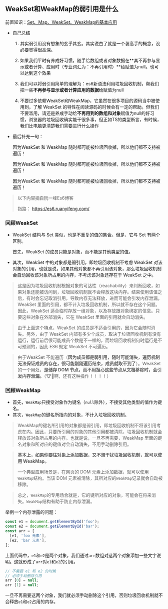 ## WeakSet和WeakMap的弱引用是什么

前置知识：[Set、Map、WeakSet、WeakMap的基本应用](https://es6.ruanyifeng.com/#docs/set-map) 

* 自己总结

  1. 其实弱引用没有想象的玄乎其玄。其实说白了就是一个装高手的概念，没必要觉得很高深。

  2. 如果我们平时有养成好习惯，随手给数组或者对象数据在**其不再参与显示或者计算、应用时（专业词汇为：不再引用时）**给赋值为null。也可以达到这个效果

  3. 我们可以将弱引用简单的理解为：es6新语法利用垃圾回收机制，帮我们把一些**不再参与显示或者计算应用的数据**给赋值为null

  4. 不要过多依赖WeakSet和WeakMap，它虽然在很多项目的源码当中被使用到，了解 WeakSet 的特性在阅读源码的时候会有一定的帮助。但我们不要滥用，请还是养成手动给**不再用到的数组和对象**赋值为null的好习惯，浏览器的垃圾回收确实能干很多事，但正如TS的类型断言，有时候，我们比电脑更清楚我们需要进行什么操作



* 最后补充一句：

  因为WeakSet 和 WeakMap 随时都可能被垃圾回收掉，所以他们都不支持被遍历！

  因为WeakSet 和 WeakMap 随时都可能被垃圾回收掉，所以他们都不支持被遍历！

  因为WeakSet 和 WeakMap 随时都可能被垃圾回收掉，所以他们都不支持被遍历！



> 以下内容摘自阮一峰Es6博客
>
> 指路： https://es6.ruanyifeng.com/

### 回顾WeakSet

* WeakSet 结构与 Set 类似，也是不重复的值的集合。但是，它与 Set 有两个区别。

  首先，WeakSet 的成员只能是对象，而不能是其他类型的值。

* 其次，WeakSet 中的对象都是弱引用，即垃圾回收机制不考虑 WeakSet 对该对象的引用，也就是说，如果其他对象都不再引用该对象，那么垃圾回收机制会自动回收该对象所占用的内存，不考虑该对象还存在于 WeakSet 之中。

> 这是因为垃圾回收机制根据对象的可达性（reachability）来判断回收，如果对象还能被访问到，垃圾回收机制就不会释放这块内存。结束使用该值之后，有时会忘记取消引用，导致内存无法释放，进而可能会引发内存泄漏。WeakSet 里面的引用，都不计入垃圾回收机制，所以就不存在这个问题。因此，WeakSet 适合临时存放一组对象，以及存放跟对象绑定的信息。只要这些对象在外部消失，它在 WeakSet 里面的引用就会自动消失。

> 由于上面这个特点，WeakSet 的成员是不适合引用的，因为它会随时消失。另外，由于 WeakSet 内部有多少个成员，取决于垃圾回收机制有没有运行，运行前后很可能成员个数是不一样的，而垃圾回收机制何时运行是不可预测的，因此 ES6 规定 WeakSet 不可遍历。

> 由于WeakSet 不能遍历（**因为成员都是弱引用，随时可能消失，遍历机制无法保证成员的存在，很可能刚刚遍历结束，成员就取不到了**）。WeakSet 的一个用处，**是储存 DOM 节点，而不用担心这些节点从文档移除时，会引发内存泄漏。**（🐮🍺啊，还有这种操作！！！！）

### 回顾WeakMap

* 首先，`WeakMap`只接受对象作为键名（`null`除外），不接受其他类型的值作为键名。
* 其次，`WeakMap`的键名所指向的对象，不计入垃圾回收机制。

> WeakMap的键名所引用的对象都是弱引用，即垃圾回收机制不将该引用考虑在内。因此，只要所引用的对象的其他引用都被清除，垃圾回收机制就会释放该对象所占用的内存。也就是说，一旦不再需要，WeakMap 里面的键名对象和所对应的键值对会自动消失，不用手动删除引用。

> **基本上，如果你要往对象上添加数据，又不想干扰垃圾回收机制，就可以使用 WeakMap。**
>
> 一个典型应用场景是，在网页的 DOM 元素上添加数据，就可以使用`WeakMap`结构。当该 DOM 元素被清除，其所对应的`WeakMap`记录就会自动被移除。

> 总之，`WeakMap`的专用场合就是，它的键所对应的对象，可能会在将来消失。`WeakMap`结构有助于防止内存泄漏。

举例一个内存泄露的问题：

```javascript
const e1 = document.getElementById('foo');
const e2 = document.getElementById('bar');
const arr = [
  [e1, 'foo 元素'],
  [e2, 'bar 元素'],
];
```

上面代码中，`e1`和`e2`是两个对象，我们通过`arr`数组对这两个对象添加一些文字说明。这就形成了`arr`对`e1`和`e2`的引用。

```javascript
// 不需要 e1 和 e2 的时候
// 必须手动删除引用
arr [0] = null;
arr [1] = null;
```

一旦不再需要这两个对象，我们就必须手动删除这个引用，否则垃圾回收机制就不会释放`e1`和`e2`占用的内存。

